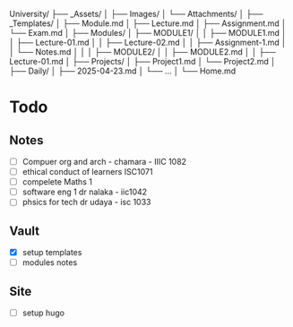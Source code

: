 University/
├── _Assets/
│   ├── Images/
│   └── Attachments/
│
├── _Templates/
│   ├── Module.md
│   ├── Lecture.md
│   ├── Assignment.md
│   └── Exam.md
│
├── Modules/
│   ├── MODULE1/
│   │   ├── MODULE1.md
│   │   ├── Lecture-01.md
│   │   ├── Lecture-02.md
│   │   ├── Assignment-1.md
│   │   └── Notes.md
│   │
│   ├── MODULE2/
│   │   ├── MODULE2.md
│   │   ├── Lecture-01.md
│
├── Projects/
│   ├── Project1.md
│   └── Project2.md
│
├── Daily/
│   ├── 2025-04-23.md
│   └── ...
│
└── Home.md

# Todo
## Notes
 - [ ] Compuer  org and arch - chamara - IIIC 1082
 - [ ] ethical conduct of learners ISC1071
 - [ ] compelete Maths 1
 - [ ] software eng 1 dr nalaka - iic1042
 - [ ] phsics for tech dr udaya - isc 1033
## Vault 
- [x] setup templates
- [ ] modules notes
## Site
- [ ] setup hugo
